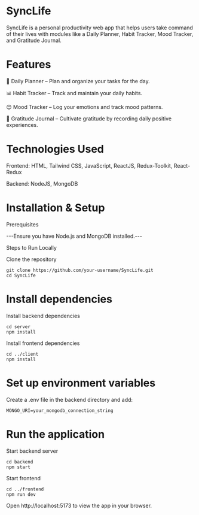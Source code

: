 # SyncLife

SyncLife is a personal productivity web app that helps users take command of their lives with modules like a Daily Planner, Habit Tracker, Mood Tracker, and Gratitude Journal.

# Features

📅 Daily Planner – Plan and organize your tasks for the day.

📊 Habit Tracker – Track and maintain your daily habits.

😊 Mood Tracker – Log your emotions and track mood patterns.

🙏 Gratitude Journal – Cultivate gratitude by recording daily positive experiences.

# Technologies Used

Frontend: HTML, Tailwind CSS, JavaScript, ReactJS, Redux-Toolkit, React-Redux

Backend: NodeJS, MongoDB

# Installation & Setup

Prerequisites

---Ensure you have Node.js and MongoDB installed.---

Steps to Run Locally

Clone the repository

    git clone https://github.com/your-username/SyncLife.git
    cd SyncLife

# Install dependencies

Install backend dependencies

    cd server
    npm install

Install frontend dependencies 

    cd ../client
    npm install

# Set up environment variables

Create a .env file in the backend directory and add:

    MONGO_URI=your_mongodb_connection_string

# Run the application

Start backend server
    
    cd backend
    npm start

Start frontend

    cd ../frontend
    npm run dev

Open http://localhost:5173 to view the app in your browser.


